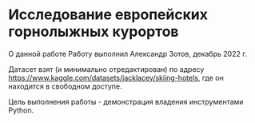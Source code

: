 # Исследование европейских горнолыжных курортов

О данной работе
Работу выполнил Александр Зотов, декабрь 2022 г.

Датасет взят (и минимально отредактирован) по адресу https://www.kaggle.com/datasets/jacklacey/skiing-hotels, где он находится в свободном доступе.

Цель выполнения работы - демонстрация владения инструментами Python.
